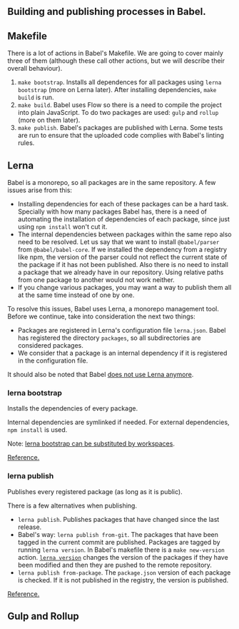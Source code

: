 ## Building and publishing processes in Babel.
## Makefile
There is a lot of actions in Babel's Makefile. We are going to cover mainly three of them (although these call other actions, but we will describe their overall behaviour).
1. `make bootstrap`. Installs all dependences for all packages using `lerna bootstrap` (more on Lerna later). After installing dependencies, `make build` is run. 
2. `make build`. Babel uses Flow so there is a need to compile the project into plain JavaScript. To do two packages are used: `gulp` and `rollup` (more on them later).
3. `make publish`. Babel's packages are published with Lerna. Some tests are run to ensure that the uploaded code complies with Babel's linting rules.

## Lerna
Babel is a monorepo, so all packages are in the same repository. A few issues arise from this:
- Installing dependencies for each of these packages can be a hard task. Specially with how many packages Babel has, there is a need of automating the installation of dependencies of each package, since just using `npm install` won't cut it.
- The internal dependencies between packages within the same repo also need to be resolved. Let us say that we want to install `@babel/parser` from `@babel/babel-core`. If we installed the dependency from a registry like npm, the version of the parser could not reflect the current state of the package if it has not been published. Also there is no need to install a package that we already have in our repository. Using relative paths from one package to another would not work neither.
- If you change various packages, you may want a way to publish them all at the same time instead of one by one.

To resolve this issues, Babel uses Lerna, a monorepo management tool. Before we continue, take into consideration the next two things:
- Packages are registered in Lerna's configuration file `lerna.json`. Babel has registered the directory `packages`, so all subdirectories are considered packages.
- We consider that a package is an internal dependency if it is registered in the configuration file.

It should also be noted that Babel [does not use Lerna anymore](https://github.com/babel/babel/discussions/12622).
### lerna bootstrap
Installs the dependencies of every package.

Internal dependencies are symlinked if needed. For external dependencies, `npm install` is used.

Note: [lerna bootstrap can be substituted by workspaces](https://lerna.js.org/docs/legacy-package-management).

[Reference.](https://github.com/lerna/lerna/tree/main/libs/commands/bootstrap)
### lerna publish
Publishes every registered package (as long as it is public).

There is a few alternatives when publishing.
- `lerna publish`. Publishes packages that have changed since the last release.
- Babel's way: `lerna publish from-git`. The packages that have been tagged in the current commit are published. Packages are tagged by running `lerna version`. In Babel's makefile there is a `make new-version` action. [`lerna version`](https://github.com/lerna/lerna/tree/main/libs/commands/version) changes the version of the packages if they have been modified and then they are pushed to the remote repository.
- `lerna publish from-package`. The `package.json` version of each package is checked. If it is not published in the registry, the version is published.

[Reference.](https://github.com/lerna/lerna/tree/main/libs/commands/publish)
## Gulp and Rollup
